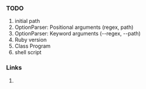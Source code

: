 ### TODO
1. initial path
2. OptionParser: Positional arguments (regex, path)
3. OptionParser: Keyword arguments (--regex, --path)
4. Ruby version
5. Class Program
6. shell script

### Links

1. 
